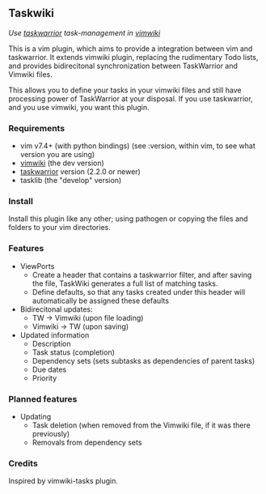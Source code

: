 ## Taskwiki

_Use [taskwarrior](http://taskwarrior.org) task-management in [vimwiki](https://github.com/vimwiki/vimwiki/tree/dev)_

This is a vim plugin, which aims to provide a integration between vim and taskwarrior. It extends vimwiki plugin, replacing the rudimentary Todo lists, and provides bidirecitonal synchronization between TaskWarrior and Vimwiki files.

This allows you to define your tasks in your vimwiki files and still have processing power of TaskWarrior at your disposal. If you use taskwarrior, and you use vimwiki, you want this plugin.

### Requirements

* vim v7.4+
   (with python bindings) (see :version, within vim, to see what version you are using)
* [vimwiki](https://github.com/vimwiki/vimwiki/tree/dev)
   (the dev version)
* [taskwarrior](http://taskwarrior.org)
   version (2.2.0 or newer)
* tasklib
   (the "develop" version)

### Install

Install this plugin like any other; using pathogen or copying the files and folders to your vim directories.

### Features

* ViewPorts
  * Create a header that contains a taskwarrior filter, and after saving the file, TaskWiki generates a full list of matching tasks.
  * Define defaults, so that any tasks created under this header will automatically be assigned these defaults
* Bidirecitonal updates:
  * TW -> Vimwiki (upon file loading)
  * Vimwiki -> TW (upon saving)
* Updated information
  * Description
  * Task status (completion)
  * Dependency sets (sets subtasks as dependencies of parent tasks)
  * Due dates
  * Priority

### Planned features
* Updating
  * Task deletion (when removed from the Vimwiki file, if it was there previously)
  * Removals from dependency sets

### Credits

Inspired by vimwiki-tasks plugin.
